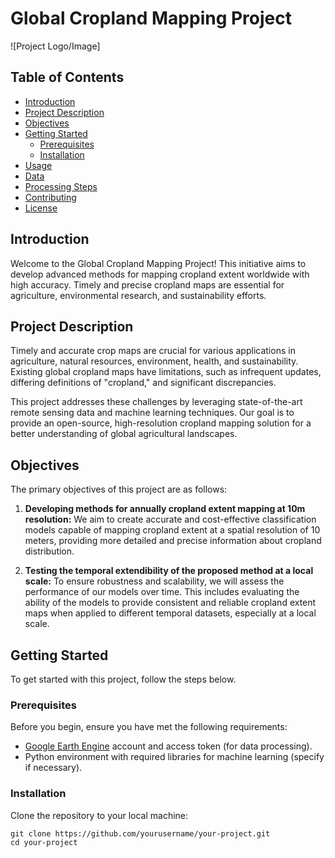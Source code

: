 # Global Cropland Mapping Project

![Project Logo/Image]

## Table of Contents
- [Introduction](#introduction)
- [Project Description](#project-description)
- [Objectives](#objectives)
- [Getting Started](#getting-started)
  - [Prerequisites](#prerequisites)
  - [Installation](#installation)
- [Usage](#usage)
- [Data](#data)
- [Processing Steps](#processing-steps)
- [Contributing](#contributing)
- [License](#license)

## Introduction
Welcome to the Global Cropland Mapping Project! This initiative aims to develop advanced methods for mapping cropland extent worldwide with high accuracy. Timely and precise cropland maps are essential for agriculture, environmental research, and sustainability efforts.

## Project Description
Timely and accurate crop maps are crucial for various applications in agriculture, natural resources, environment, health, and sustainability. Existing global cropland maps have limitations, such as infrequent updates, differing definitions of "cropland," and significant discrepancies.

This project addresses these challenges by leveraging state-of-the-art remote sensing data and machine learning techniques. Our goal is to provide an open-source, high-resolution cropland mapping solution for a better understanding of global agricultural landscapes.

## Objectives
The primary objectives of this project are as follows:
1. **Developing methods for annually cropland extent mapping at 10m resolution:** We aim to create accurate and cost-effective classification models capable of mapping cropland extent at a spatial resolution of 10 meters, providing more detailed and precise information about cropland distribution.

2. **Testing the temporal extendibility of the proposed method at a local scale:** To ensure robustness and scalability, we will assess the performance of our models over time. This includes evaluating the ability of the models to provide consistent and reliable cropland extent maps when applied to different temporal datasets, especially at a local scale.

## Getting Started
To get started with this project, follow the steps below.

### Prerequisites
Before you begin, ensure you have met the following requirements:
- [Google Earth Engine](https://earthengine.google.com/) account and access token (for data processing).
- Python environment with required libraries for machine learning (specify if necessary).

### Installation
Clone the repository to your local machine:

```shell
git clone https://github.com/yourusername/your-project.git
cd your-project
